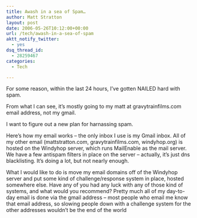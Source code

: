 ```yaml
---
title: Awash in a sea of Spam…
author: Matt Stratton
layout: post
date: 2006-05-26T10:12:00+00:00
url: /tech/awash-in-a-sea-of-spam
aktt_notify_twitter:
  - yes
dsq_thread_id:
  - 28259467
categories:
  - Tech

---
```

For some reason, within the last 24 hours, I&#8217;ve gotten NAILED hard with spam.

From what I can see, it&#8217;s mostly going to my matt at gravytrainfilms.com email address, not my gmail.

I want to figure out a new plan for harnassing spam.

Here&#8217;s how my email works &#8211; the only inbox I use is my Gmail inbox. All of my other email (mattstratton.com, gravytrainfilms.com, windyhop.org) is hosted on the Windyhop server, which runs MailEnable as the mail server. We have a few antispam filters in place on the server &#8211; actually, it&#8217;s just dns blacklisting. It&#8217;s doing a lot, but not nearly enough.

What I would like to do is move my email domains off of the Windyhop server and put some kind of challenge/response system in place, hosted somewhere else. Have any of you had any luck with any of those kind of systems, and what would you recommend? Pretty much all of my day-to-day email is done via the gmail address &#8211; most people who email me know that email address, so slowing people down with a challenge system for the other addresses wouldn&#8217;t be the end of the world
